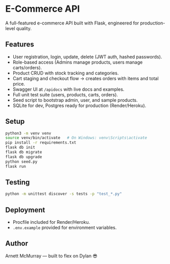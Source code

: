 # E-Commerce API

A full-featured e-commerce API built with Flask, engineered for production-level quality.

## Features
- User registration, login, update, delete (JWT auth, hashed passwords).
- Role-based access (Admins manage products, users manage carts/orders).
- Product CRUD with stock tracking and categories.
- Cart staging and checkout flow → creates orders with items and total price.
- Swagger UI at `/apidocs` with live docs and examples.
- Full unit test suite (users, products, carts, orders).
- Seed script to bootstrap admin, user, and sample products.
- SQLite for dev, Postgres ready for production (Render/Heroku).

## Setup

```bash
python3 -m venv venv
source venv/bin/activate   # On Windows: venv\Scripts\activate
pip install -r requirements.txt
flask db init
flask db migrate
flask db upgrade
python seed.py
flask run
```

## Testing
```bash
python -m unittest discover -s tests -p "test_*.py"
```

## Deployment
- Procfile included for Render/Heroku.
- `.env.example` provided for environment variables.

## Author
Arnett McMurray — built to flex on Dylan 😎
